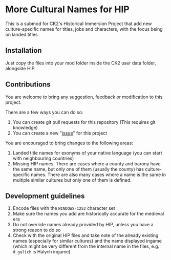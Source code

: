 # More Cultural Names for HIP

This is a submod for CK2's Historical Immersion Project that add new culture-specific names for titles, jobs and characters, with the focus being on landed titles.

## Installation

Just copy the files into your mod folder inside the CK2 user data folder, alongside HIP.

## Contributions

You are welcome to bring any suggestion, feedback or modification to this project.

There are a few ways you can do so:
1. You can create git pull requests for this repository (This requires git knowledge)
2. You can create a new "[issue](https://github.com/HoratiuMl/CK2-HIP-MoreCulturalNames/issues)" for this project

You are encouraged to bring changes to the following areas:
1. Landed title names for exonyms of your native language (you can start with neighbouring countries)
2. Missing HIP names. There are cases where a county and barony have the same name, but only one of them (usually the county) has culture-specific names. There are also many cases where a name is the same in multiple similar cultures but only one of them is defined.

## Development guidelines

1. Encode files with the `WINDOWS-1252` character set
2. Make sure the names you add are historically accurate for the medieval era
3. Do not override names already provided by HIP, unless you have a strong reason to do so
4. Check with the original HIP files and take note of the already existing names (especially for similar cultures) and the name displayed ingame (which might be very different from the internal name in the files, e.g. `d_galich` is Halych ingame)
